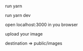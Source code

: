 run yarn

run yarn dev

open localhost:3000 in you browser

upload your image


destination => public/images